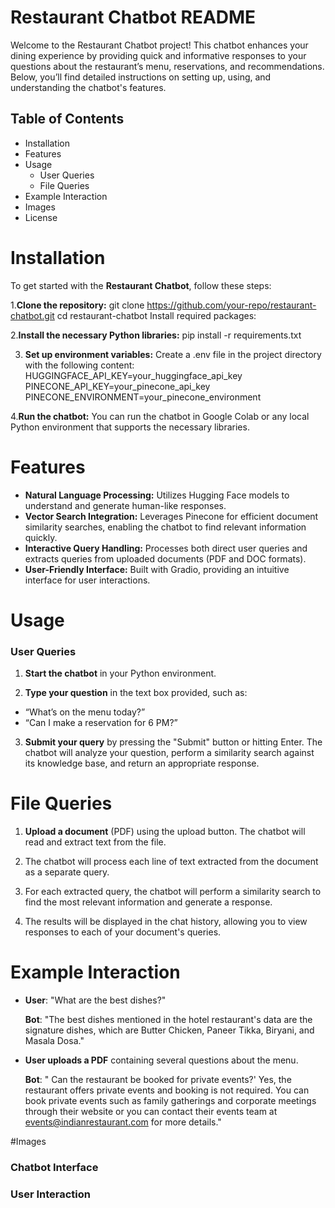 # Restaurant Chatbot README

Welcome to the Restaurant Chatbot project! This chatbot enhances your dining experience by providing quick and informative responses to your questions about the restaurant’s menu, reservations, and recommendations. Below, you’ll find detailed instructions on setting up, using, and understanding the chatbot's features.

## Table of Contents
- Installation
- Features
- Usage
  -  User Queries
  -  File Queries
- Example Interaction
- Images
- License

# Installation
To get started with the **Restaurant Chatbot**, follow these steps:

1.**Clone the repository:**
git clone https://github.com/your-repo/restaurant-chatbot.git
cd restaurant-chatbot
Install required packages:

2.**Install the necessary Python libraries:**
pip install -r requirements.txt

3. **Set up environment variables:**
Create a .env file in the project directory with the following content:
HUGGINGFACE_API_KEY=your_huggingface_api_key
PINECONE_API_KEY=your_pinecone_api_key
PINECONE_ENVIRONMENT=your_pinecone_environment

4.**Run the chatbot:**
You can run the chatbot in Google Colab or any local Python environment that supports the necessary libraries.

# Features
- **Natural Language Processing:** Utilizes Hugging Face models to understand and generate human-like responses.
- **Vector Search Integration:** Leverages Pinecone for efficient document similarity searches, enabling the chatbot to find relevant information quickly.
- **Interactive Query Handling:** Processes both direct user queries and extracts queries from uploaded documents (PDF and DOC formats).
- **User-Friendly Interface:** Built with Gradio, providing an intuitive interface for user interactions.

# Usage
### User Queries
1. **Start the chatbot** in your Python environment.

2. **Type your question** in the text box provided, such as:

- “What’s on the menu today?”
- “Can I make a reservation for 6 PM?”
3. **Submit your query** by pressing the "Submit" button or hitting Enter. The chatbot will analyze your question, perform a similarity search against its knowledge base, and return an appropriate response.

# File Queries
1. **Upload a document** (PDF) using the upload button. The chatbot will read and extract text from the file.

2. The chatbot will process each line of text extracted from the document as a separate query.

3. For each extracted query, the chatbot will perform a similarity search to find the most relevant information and generate a response.

4. The results will be displayed in the chat history, allowing you to view responses to each of your document's queries.

# Example Interaction
- **User**: "What are the best dishes?"

  **Bot**: "The best dishes mentioned in the hotel restaurant's data are the signature dishes, which are Butter Chicken, Paneer Tikka, Biryani, and Masala Dosa."

- **User uploads a PDF** containing several questions about the menu.

  **Bot**:  " Can the restaurant be booked for private events?' Yes, the restaurant offers private events and booking is not required. You can book private events such as family gatherings and corporate meetings through their website or you can contact their events team at events@indianrestaurant.com for more details."

#Images
### Chatbot Interface

### User Interaction
